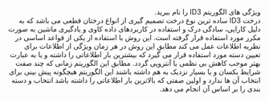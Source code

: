 
##
####
<div dir="rtl">
  ویژگی های الگوریتم ID3 را نام ببرید.
  <br/>
درخت ID3 ساده ترین نوع درخت تصمیم گیری از انواع درختان قطعی می باشد که به دلیل کارایی، سادگی درک و استفاده در کاربردهای داده کاوی و یادگیری ماشین به صورت مکرر مورد استفاده قرار گرفته است. این روش با استفاده از یکی از قواعد اساسی در نظریه اطلاعات عمل می کند مطابق این روش در هر زمان ویژگی از اطلاعات برای تعیین دسته مورد استفاده قرار می گیرد که بیشترین بار اطلاعاتی را داشته و یا به عبارت بهتر موجب کاهش بی نظمی یا آنتروپی گردد. مطابق این الگوریتم زمانی که چند صفت شرایط یکسان و یا بسیار نزدیک به هم داشته باشند این الگوریتم هیچگونه پیش بینی برای انتخاب آن ها ندارد و اولین صفتی که بالاترین بار اطلاعاتی را داشته باشد انتخاب و دسته بندی را بر اساس آن انجام می دهد.
  
</div>
